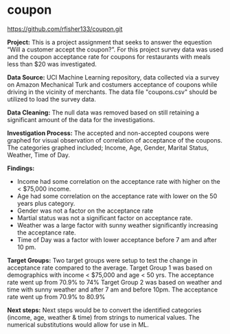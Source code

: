 # coupon
https://github.com/rfisher133/coupon.git

<b> Project:</b> This is a project assignment that seeks to answer the equestion “Will a customer accept the coupon?”. For this project
survey data was used and the coupon acceptance rate for coupons for restaurants with meals less than $20 was investigated. 

<b>Data Source:</b> UCI Machine Learning repository, data collected via a survey on Amazon Mechanical Turk and costumers acceptance of coupons 
while driving in the vicinity of merchants. The data file "coupons.csv" should be utilized to load the survey data. 

<b>Data Cleaning:</b> The null data was removed based on still retaining a significant amount of the data for the investigations. 

<b>Investigation Process:</b> The accepted and non-accepted coupons were graphed for visual observation of correlation of acceptance of the coupons. The categories graphed included; Income, Age, Gender, Marital Status, Weather, Time of Day. 

<b>Findings:</b> 
- Income had some correlation on the acceptance rate with higher on the < $75,000 income. 
- Age had some correlation on the acceptance rate with lower on the 50 years plus category.
- Gender was not a factor on the acceptance rate
- Martial status was not a significant factor on acceptance rate. 
- Weather was a large factor with sunny weather significantly increasing the acceptance rate. 
- Time of Day was a factor with lower acceptance before 7 am and after 10 pm. 

<b>Target Groups:</b>
Two target groups were setup to test the change in acceptance rate compared to the average. 
Target Group 1 was based on demographics with income < $75,000 and age < 50 yrs. The acceptance rate went up from 70.9% to 74%
Target Group 2 was based on weather and time with sunny weather and after 7 am and before 10pm. The acceptance rate went up from 70.9% to 80.9%

<b>Next steps:</b>
Next steps would be to convert the identified categories (income, age, weather & time) from strings to numerical values.
The numerical substitutions would allow for use in ML.
